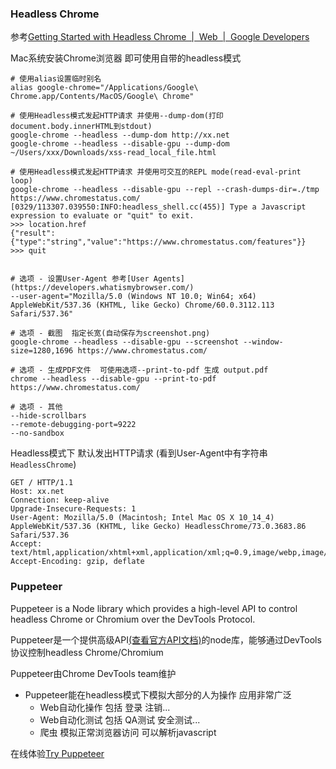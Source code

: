 ### Headless Chrome

参考[Getting Started with Headless Chrome  |  Web  |  Google Developers](https://developers.google.cn/web/updates/2017/04/headless-chrome?hl=zh-cn)

Mac系统安装Chrome浏览器 即可使用自带的headless模式

```
# 使用alias设置临时别名
alias google-chrome="/Applications/Google\ Chrome.app/Contents/MacOS/Google\ Chrome"

# 使用Headless模式发起HTTP请求 并使用--dump-dom(打印document.body.innerHTML到stdout)
google-chrome --headless --dump-dom http://xx.net
google-chrome --headless --disable-gpu --dump-dom ~/Users/xxx/Downloads/xss-read_local_file.html

# 使用Headless模式发起HTTP请求 并使用可交互的REPL mode(read-eval-print loop)
google-chrome --headless --disable-gpu --repl --crash-dumps-dir=./tmp https://www.chromestatus.com/
[0329/113307.039550:INFO:headless_shell.cc(455)] Type a Javascript expression to evaluate or "quit" to exit.
>>> location.href
{"result":{"type":"string","value":"https://www.chromestatus.com/features"}}
>>> quit


# 选项 - 设置User-Agent 参考[User Agents](https://developers.whatismybrowser.com/)
--user-agent="Mozilla/5.0 (Windows NT 10.0; Win64; x64) AppleWebKit/537.36 (KHTML, like Gecko) Chrome/60.0.3112.113 Safari/537.36"

# 选项 - 截图  指定长宽(自动保存为screenshot.png)
google-chrome --headless --disable-gpu --screenshot --window-size=1280,1696 https://www.chromestatus.com/

# 选项 - 生成PDF文件  可使用选项--print-to-pdf 生成 output.pdf
chrome --headless --disable-gpu --print-to-pdf https://www.chromestatus.com/

# 选项 - 其他
--hide-scrollbars
--remote-debugging-port=9222
--no-sandbox
```


Headless模式下 默认发出HTTP请求 (看到User-Agent中有字符串`HeadlessChrome`)
```
GET / HTTP/1.1
Host: xx.net
Connection: keep-alive
Upgrade-Insecure-Requests: 1
User-Agent: Mozilla/5.0 (Macintosh; Intel Mac OS X 10_14_4) AppleWebKit/537.36 (KHTML, like Gecko) HeadlessChrome/73.0.3683.86 Safari/537.36
Accept: text/html,application/xhtml+xml,application/xml;q=0.9,image/webp,image/apng,*/*;q=0.8
Accept-Encoding: gzip, deflate
```

### Puppeteer

Puppeteer is a Node library which provides a high-level API to control headless Chrome or Chromium over the DevTools Protocol.

Puppeteer是一个提供高级API[(查看官方API文档)](https://github.com/GoogleChrome/puppeteer/blob/master/docs/api.md)的node库，能够通过DevTools协议控制headless Chrome/Chromium

Puppeteer由Chrome DevTools team维护

* Puppeteer能在headless模式下模拟大部分的人为操作 应用非常广泛
  * Web自动化操作  包括 登录 注销...
  * Web自动化测试  包括 QA测试 安全测试...
  * 爬虫 模拟正常浏览器访问 可以解析javascript
  
在线体验[Try Puppeteer](https://try-puppeteer.appspot.com/)
